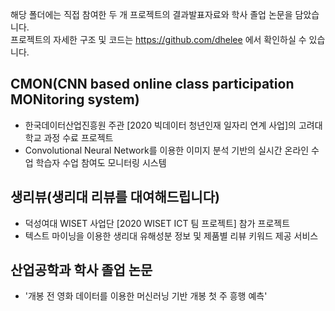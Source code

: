 
해당 폴더에는 직접 참여한 두 개 프로젝트의 결과발표자료와 학사 졸업 논문을 담았습니다.  
프로젝트의 자세한 구조 및 코드는 https://github.com/dhelee 에서 확인하실 수 있습니다.

## CMON(CNN based online class participation MONitoring system)
- 한국데이터산업진흥원 주관 [2020 빅데이터 청년인재 일자리 연계 사업]의 고려대학교 과정 수료 프로젝트
- Convolutional Neural Network를 이용한 이미지 분석 기반의 실시간 온라인 수업 학습자 수업 참여도 모니터링 시스템

## 생리뷰(생리대 리뷰를 대여해드립니다)
- 덕성여대 WISET 사업단 [2020 WISET ICT 팀 프로젝트] 참가 프로젝트
- 텍스트 마이닝을 이용한 생리대 유해성분 정보 및 제품별 리뷰 키워드 제공 서비스

## 산업공학과 학사 졸업 논문
- '개봉 전 영화 데이터를 이용한 머신러닝 기반 개봉 첫 주 흥행 예측'
